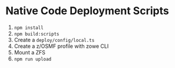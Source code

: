 # Native Code Deployment Scripts

1. `npm install`
2. `npm build:scripts`
3. Create a `deploy/config/local.ts`
4. Create a z/OSMF profile with zowe CLI
5. Mount a ZFS
6. `npm run upload`
